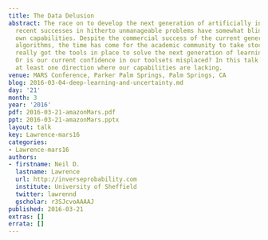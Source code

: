```yaml
---
title: The Data Delusion
abstract: The race on to develop the next generation of artificially intelligent algorithms,
  recent successes in hitherto unmanageable problems have somewhat blinded us to our
  own capabilities. Despite the commercial success of the current generation of learning
  algorithms, the time has come for the academic community to take stock. Have we
  really got the tools in place to solve the next generation of learning problems?
  Or is our current confidence in our toolsets misplaced? In this talk we’ll develop
  at least one direction where our capabilities are lacking.
venue: MARS Conference, Parker Palm Springs, Palm Springs, CA
blog: 2016-03-04-deep-learning-and-uncertainty.md
day: '21'
month: 3
year: '2016'
pdf: 2016-03-21-amazonMars.pdf
ppt: 2016-03-21-amazonMars.pptx
layout: talk
key: Lawrence-mars16
categories:
- Lawrence-mars16
authors:
- firstname: Neil D.
  lastname: Lawrence
  url: http://inverseprobability.com
  institute: University of Sheffield
  twitter: lawrennd
  gscholar: r3SJcvoAAAAJ
published: 2016-03-21
extras: []
errata: []
---
```

